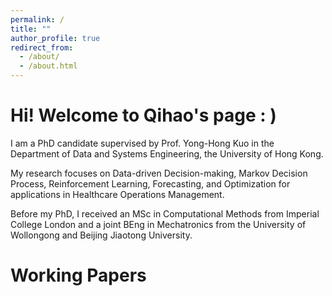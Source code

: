 ```yaml
---
permalink: /
title: ""
author_profile: true
redirect_from: 
  - /about/
  - /about.html
---
```


Hi! Welcome to Qihao's page : )
======
I am a PhD candidate supervised by Prof. Yong-Hong Kuo in the Department of Data and Systems Engineering, the University of Hong Kong. 

My research focuses on Data-driven Decision-making, Markov Decision Process, Reinforcement Learning, Forecasting, and Optimization for applications in Healthcare Operations Management. 

Before my PhD, I received an MSc in Computational Methods from Imperial College London and a joint BEng in Mechatronics from the University of Wollongong and Beijing Jiaotong University.


Working Papers
======
